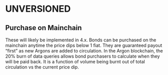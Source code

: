 
# UNVERSIONED

## Purchase on Mainchain
These will likely be implemented in 4.x. Bonds can be purchased on the mainchain anytime the price dips below 1 fiat. They are guaranteed payout “first” as new Argons are added to circulation. In the Argon blockchain, the 20% burn of data queries allows bond purchasers to calculate when they will be paid back. It is a function of volume being burnt out of total circulation vs the current price dip.

